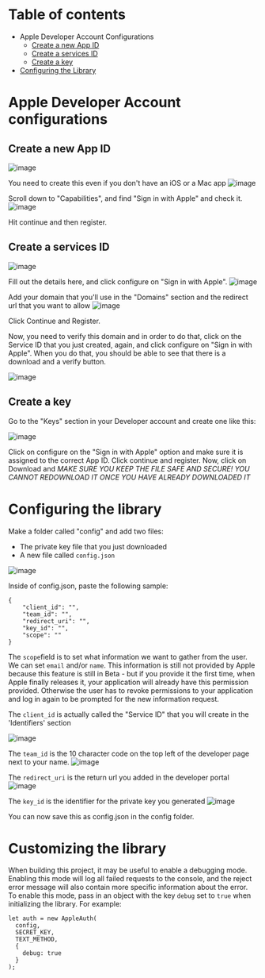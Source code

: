 # Table of contents
- Apple Developer Account Configurations
    - <a href="https://github.com/ananay/apple-auth/blob/master/SETUP.md#create-a-new-app-id">Create a new App ID</a>
    - <a href="https://github.com/ananay/apple-auth/blob/master/SETUP.md#create-a-services-id">Create a services ID</a>
    - <a href="https://github.com/ananay/apple-auth/blob/master/SETUP.md#create-a-key">Create a key</a>
- <a href="https://github.com/ananay/apple-auth/blob/master/SETUP.md#configuring-the-library">Configuring the Library</a>

# Apple Developer Account configurations

## Create a new App ID
![image](https://user-images.githubusercontent.com/5569219/59017558-6d643600-8861-11e9-927b-a4952b56f34e.png)

You need to create this even if you don't have an iOS or a Mac app
![image](https://user-images.githubusercontent.com/5569219/59460984-f967f600-8e3d-11e9-926e-ef39aa1f8e48.png)

Scroll down to "Capabilities", and find "Sign in with Apple" and check it.
![image](https://user-images.githubusercontent.com/5569219/59017720-dea3e900-8861-11e9-898e-f486c093edd8.png)

Hit continue and then register.

## Create a services ID
![image](https://user-images.githubusercontent.com/5569219/59017808-16ab2c00-8862-11e9-8beb-4da7bb509b0c.png)

Fill out the details here, and click configure on "Sign in with Apple".
![image](https://user-images.githubusercontent.com/5569219/59017915-5540e680-8862-11e9-8fd0-e26c425348db.png)

Add your domain that you'll use in the "Domains" section and the redirect url that you want to allow
![image](https://user-images.githubusercontent.com/5569219/59018072-a7820780-8862-11e9-9e79-a8c7bb71ca45.png)

Click Continue and Register.

Now, you need to verify this domain and in order to do that, click on the Service ID that you just created, again, and click configure on "Sign in with Apple". When you do that, you should be able to see that there is a download and a verify button.

![image](https://user-images.githubusercontent.com/5569219/59018636-f54b3f80-8863-11e9-919e-be685f171f95.png)

## Create a key

Go to the "Keys" section in your Developer account and create one like this:

![image](https://user-images.githubusercontent.com/5569219/59018970-be295e00-8864-11e9-9129-3619ea3a5af3.png)

Click on configure on the "Sign in with Apple" option and make sure it is assigned to the correct App ID. Click continue and register. Now, click on Download and *MAKE SURE YOU KEEP THE FILE SAFE AND SECURE! YOU CANNOT REDOWNLOAD IT ONCE YOU HAVE ALREADY DOWNLOADED IT*

# Configuring the library

Make a folder called "config" and add two files:
- The private key file that you just downloaded
- A new file called ```config.json```

![image](https://user-images.githubusercontent.com/5569219/59019341-7e16ab00-8865-11e9-8408-958621d545b2.png)


Inside of config.json, paste the following sample:
```
{
    "client_id": "",
    "team_id": "",
    "redirect_uri": "",
    "key_id": "",
    "scope": ""
}
```
The ```scope```field is to set what information we want to gather from the user. We can set ```email``` and/or ```name```. This information is still not provided by Apple because this feature is still in Beta - but if you provide it the first time, when Apple finally releases it, your application will already have this permission provided. Otherwise the user has to revoke permissions to your application and log in again to be prompted for the new information request.

The ```client_id``` is actually called the "Service ID" that you will create in the 'Identifiers' section

![image](https://user-images.githubusercontent.com/5569219/59019687-24fb4700-8866-11e9-8302-291a0d63006b.png)


The ```team_id``` is the 10 character code on the top left of the developer page next to your name.
![image](https://user-images.githubusercontent.com/5569219/59019533-dcdc2480-8865-11e9-9db3-3e8f613a4f57.png)

The ```redirect_uri``` is the return url you added in the developer portal
![image](https://user-images.githubusercontent.com/5569219/59018636-f54b3f80-8863-11e9-919e-be685f171f95.png)

The ```key_id``` is the identifier for the private key you generated
![image](https://user-images.githubusercontent.com/5569219/59019916-87544780-8866-11e9-94d8-f454741dcbc6.png)

You can now save this as config.json in the config folder.

# Customizing the library
When building this project, it may be useful to enable a debugging mode. Enabling this mode will log all failed requests to the console, and the reject error message will also contain more specific information about the error. To enable this mode, pass in an object with the key ```debug``` set to ```true```  when initializing the library. For example:
```
let auth = new AppleAuth(
  config,
  SECRET_KEY,
  TEXT_METHOD,
  {
    debug: true
  }
);
```

